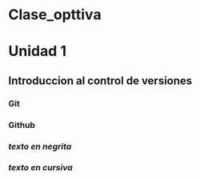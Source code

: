 # Clase_opttiva

# Unidad 1
## Introduccion al control de versiones
### Git 
### Github

### *texto en negrita*
### _texto en cursiva_